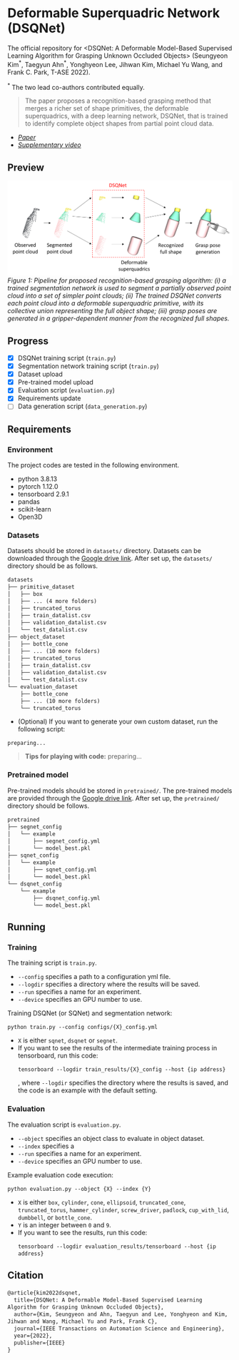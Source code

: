 # Deformable Superquadric Network (DSQNet)
The official repository for &lt;DSQNet: A Deformable Model-Based Supervised Learning Algorithm for Grasping Unknown Occluded Objects> (Seungyeon Kim<sup>\*</sup>, Taegyun Ahn<sup>\*</sup>, Yonghyeon Lee, Jihwan Kim, Michael Yu Wang, and Frank C. Park, T-ASE 2022).

<sup>\*</sup> The two lead co-authors contributed equally.

> The paper proposes a recognition-based grasping method that merges a richer set of shape primitives, the deformable superquadrics, with a deep learning network, DSQNet, that is trained to identify complete object shapes from partial point cloud data.

- *[Paper](https://ieeexplore.ieee.org/abstract/document/9802912)* 
- *[Supplementary video](https://ieeexplore.ieee.org/abstract/document/9802912/media#media)* 

## Preview
![pipeline](figures/pipeline.png)
<I>Figure 1: Pipeline for proposed recognition-based grasping algorithm: (i) a trained segmentation network is used to segment a partially observed point cloud into a set of simpler point clouds; (ii) The trained DSQNet converts each point cloud into a deformable superquadric primitive, with its collective union representing the full object shape; (iii) grasp poses are generated in a gripper-dependent manner from the recognized full shapes. </I>

## Progress
- [x] DSQNet training script (`train.py`)
- [x] Segmentation network training script (`train.py`)
- [x] Dataset upload
- [x] Pre-trained model upload
- [x] Evaluation script (`evaluation.py`)
- [x] Requirements update
- [ ] Data generation script (`data_generation.py`)

## Requirements
### Environment
The project codes are tested in the following environment.
- python 3.8.13
- pytorch 1.12.0
- tensorboard 2.9.1
- pandas
- scikit-learn
- Open3D

### Datasets
Datasets should be stored in `datasets/` directory. Datasets can be downloaded through the [Google drive link](https://drive.google.com/drive/folders/1PQ9dSeD0WmdESQemsnM1SPmpPDChQ95s?usp=sharing). After set up, the `datasets/` directory should be as follows.
```
datasets
├── primitive_dataset
│   ├── box
│   ├── ... (4 more folders)
│   ├── truncated_torus
│   ├── train_datalist.csv
│   ├── validation_datalist.csv
│   └── test_datalist.csv
├── object_dataset
│   ├── bottle_cone
│   ├── ... (10 more folders)
│   ├── truncated_torus
│   ├── train_datalist.csv
│   ├── validation_datalist.csv
│   └── test_datalist.csv
└── evaluation_dataset
    ├── bottle_cone
    ├── ... (10 more folders)
    └── truncated_torus

```
- (Optional) If you want to generate your own custom dataset, run the following script:
```
preparing...
```
> **Tips for playing with code:** preparing...

### Pretrained model
Pre-trained models should be stored in `pretrained/`. The pre-trained models are provided through the [Google drive link](https://drive.google.com/drive/folders/1PN7DF0iNL60iOuyA-QS2g7jMzXSOPD6a?usp=sharing). After set up, the `pretrained/` directory should be follows.
```
pretrained
├── segnet_config
│   └── example
│       ├── segnet_config.yml
│       └── model_best.pkl
├── sqnet_config
│   └── example
│       ├── sqnet_config.yml
│       └── model_best.pkl
└── dsqnet_config
    └── example
        ├── dsqnet_config.yml
        └── model_best.pkl
```

## Running
### Training
The training script is `train.py`. 
- `--config` specifies a path to a configuration yml file.
- `--logdir` specifies a directory where the results will be saved.
- `--run` specifies a name for an experiment.
- `--device` specifies an GPU number to use.

Training DSQNet (or SQNet) and segmentation network:
```
python train.py --config configs/{X}_config.yml
```
- `X` is either `sqnet`, `dsqnet` or `segnet`.
- If you want to see the results of the intermediate training process in tensorboard, run this code:
  ```
  tensorboard --logdir train_results/{X}_config --host {ip address}
  ```
  , where `--logdir` specifies the directory where the results is saved, and the code is an example with the default setting.

### Evaluation
The evaluation script is `evaluation.py`. 
- `--object` specifies an object class to evaluate in object dataset.
- `--index` specifies a
- `--run` specifies a name for an experiment.
- `--device` specifies an GPU number to use.

Example evaluation code execution:
```
python evaluation.py --object {X} --index {Y}
```
- `X` is either `box`, `cylinder`, `cone`, `ellipsoid`, `truncated_cone`, `truncated_torus`, `hammer_cylinder`, `screw_driver`, `padlock`, `cup_with_lid`, `dumbbell`, or `bottle_cone`.
- `Y` is an integer between `0` and `9`.
- If you want to see the results, run this code:
  ```
  tensorboard --logdir evaluation_results/tensorboard --host {ip address}
  ```

## Citation
```
@article{kim2022dsqnet,
  title={DSQNet: A Deformable Model-Based Supervised Learning Algorithm for Grasping Unknown Occluded Objects},
  author={Kim, Seungyeon and Ahn, Taegyun and Lee, Yonghyeon and Kim, Jihwan and Wang, Michael Yu and Park, Frank C},
  journal={IEEE Transactions on Automation Science and Engineering},
  year={2022},
  publisher={IEEE}
}
```


